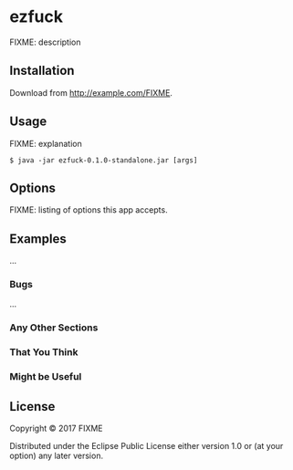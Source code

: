 # ezfuck

FIXME: description

## Installation

Download from http://example.com/FIXME.

## Usage

FIXME: explanation

    $ java -jar ezfuck-0.1.0-standalone.jar [args]

## Options

FIXME: listing of options this app accepts.

## Examples

...

### Bugs

...

### Any Other Sections
### That You Think
### Might be Useful

## License

Copyright © 2017 FIXME

Distributed under the Eclipse Public License either version 1.0 or (at
your option) any later version.

